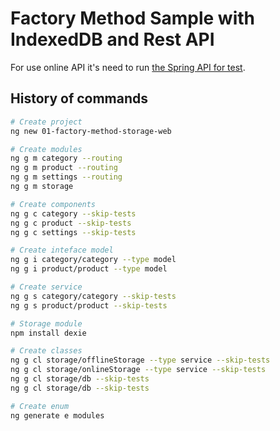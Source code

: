 # Factory Method Sample with IndexedDB and Rest API

For use online API it's need to run [the Spring API for test](../../spring-with-java/01-api-for-test/).

## History of commands

```bash
# Create project
ng new 01-factory-method-storage-web

# Create modules
ng g m category --routing
ng g m product --routing
ng g m settings --routing
ng g m storage

# Create components
ng g c category --skip-tests
ng g c product --skip-tests
ng g c settings --skip-tests

# Create inteface model
ng g i category/category --type model
ng g i product/product --type model

# Create service
ng g s category/category --skip-tests
ng g s product/product --skip-tests

# Storage module
npm install dexie

# Create classes
ng g cl storage/offlineStorage --type service --skip-tests
ng g cl storage/onlineStorage --type service --skip-tests
ng g cl storage/db --skip-tests
ng g cl storage/db --skip-tests

# Create enum
ng generate e modules
```
